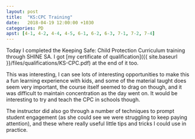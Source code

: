 ```yaml
---
layout: post
title:  "KS:CPC Training"
date:   2018-04-19 12:00:00 +1030
categories: PD
apst: [4-1, 4-2, 4-4, 4-5, 6-1, 6-2, 6-3, 7-1, 7-2, 7-4]
---
```


Today I completed the Keeping Safe: Child Protection Curriculum training through SHINE SA. I got [my certificate of qualification]({{ site.baseurl }}/files/qualifications/KS-CPC.pdf) at the end of it too. 

This was interesting, I can see lots of interesting opportunities to make this a fun learning experience with kids, and some of the material taught does seem very important, the course itself seemed to drag on though, and it was difficult to maintain concentration as the day went on. It would be interesting to try and teach the CPC in schools though. 

The instructor did also go through a number of techniques to prompt student engagement (as she could see we were struggling to keep paying attention), and these where really useful little tips and tricks I could use in practice. 

